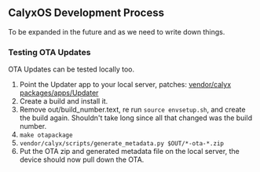 ## CalyxOS Development Process

To be expanded in the future and as we need to write down things.

### Testing OTA Updates
OTA Updates can be tested locally too.

1. Point the Updater app to your local server, patches: [vendor/calyx](uploads/47ea06ef756e29e4d8038552ba82c3d7/0001-DO-NOT-MERGE-Use-local-OTA-server-for-testing.patch) [packages/apps/Updater](uploads/b7e33035a090aa3b4ed76d3b0f4a1194/0001-DO-NOT-MERGE-Allow-cleartext-traffic-for-local-OTA-t.patch)
2. Create a build and install it.
3. Remove out/build_number.text, re run `source envsetup.sh`, and create the build again. Shouldn't take long since all that changed was the build number.
4. `make otapackage`
5. `vendor/calyx/scripts/generate_metadata.py $OUT/*-ota-*.zip`
6. Put the OTA zip and generated metadata file on the local server, the device should now pull down the OTA.